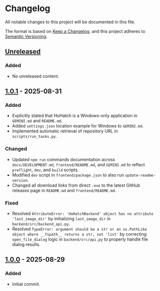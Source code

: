 # Changelog

All notable changes to this project will be documented in this file.

The format is based on [Keep a Changelog](https://keepachangelog.com/en/1.0.0/),
and this project adheres to [Semantic Versioning](https://semver.org/spec/v2.0.0.html).

## [Unreleased]

### Added

- No unreleased content.

## [1.0.1] - 2025-08-31

### Added

- Explicitly stated that HoHatch is a Windows-only application in `GEMINI.md` and `README.md`.
- Added `settings.json` location example for Windows to `GEMINI.md`.
- Implemented automatic retrieval of repository URL in `scripts/run_tasks.py`.

### Changed

- Updated `npm run` commands documentation across `docs/DEVELOPMENT.md`, `frontend/README.md`, and `GEMINI.md` to reflect `preflight`, `dev`, and `build` scripts.
- Modified `dev` script in `frontend/package.json` to also run `update-readme-version`.
- Changed all download links from direct `.exe` to the latest GitHub releases page in `README.md` and `frontend/README.md`.

### Fixed

- Resolved `AttributeError: 'HoHatchBackend' object has no attribute 'last_image_dir'` by initializing `last_image_dir` in `backend/src/backend_api.py`.
- Resolved `TypeError: argument should be a str or an os.PathLike object where __fspath__ returns a str, not 'list'` by correcting `open_file_dialog` logic in `backend/src/api.py` to properly handle file dialog results.

## [1.0.0] - 2025-08-29

### Added

- Initial commit.

[unreleased]: https://github.com/dracoboost/hohatch/compare/v1.0.1...HEAD
[1.0.1]: https://github.com/dracoboost/hohatch/compare/v1.0.0...v1.0.1
[1.0.0]: https://github.com/dracoboost/hohatch/releases/tag/v1.0.0
